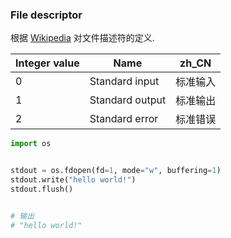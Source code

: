 ### File descriptor
根据 [Wikipedia](https://en.wikipedia.org/wiki/File_descriptor) 对文件描述符的定义.  

|Integer value|Name|zh_CN|
|---|---|---|
|0|Standard input|标准输入|
|1|Standard output|标准输出|
|2|Standard error|标准错误|

```python
import os


stdout = os.fdopen(fd=1, mode="w", buffering=1)
stdout.write("hello world!")
stdout.flush()


# 输出
# "hello world!"

```



